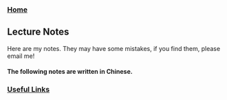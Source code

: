 ### [Home](https://artinkevin.github.io/homepage/)
## Lecture Notes
Here are my notes. They may have some mistakes, if you find them, please email me!

#### The following notes are written in Chinese.

### [Useful Links](https://ziyangzhu.github.io/Links/)
